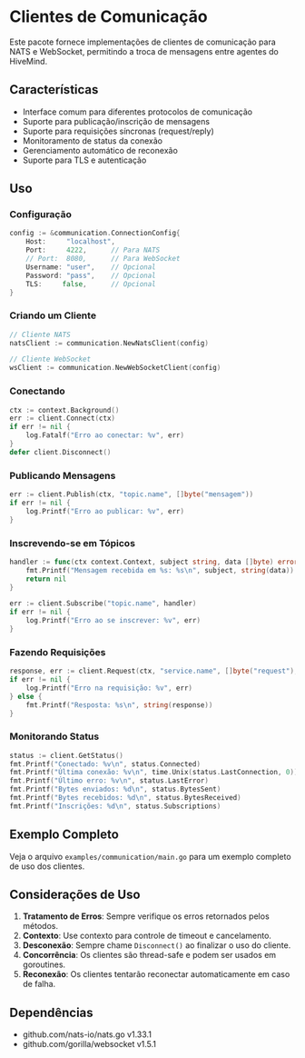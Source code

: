 # Clientes de Comunicação

Este pacote fornece implementações de clientes de comunicação para NATS e WebSocket, permitindo a troca de mensagens entre agentes do HiveMind.

## Características

- Interface comum para diferentes protocolos de comunicação
- Suporte para publicação/inscrição de mensagens
- Suporte para requisições síncronas (request/reply)
- Monitoramento de status da conexão
- Gerenciamento automático de reconexão
- Suporte para TLS e autenticação

## Uso

### Configuração

```go
config := &communication.ConnectionConfig{
    Host:     "localhost",
    Port:     4222,      // Para NATS
    // Port:  8080,      // Para WebSocket
    Username: "user",    // Opcional
    Password: "pass",    // Opcional
    TLS:     false,      // Opcional
}
```

### Criando um Cliente

```go
// Cliente NATS
natsClient := communication.NewNatsClient(config)

// Cliente WebSocket
wsClient := communication.NewWebSocketClient(config)
```

### Conectando

```go
ctx := context.Background()
err := client.Connect(ctx)
if err != nil {
    log.Fatalf("Erro ao conectar: %v", err)
}
defer client.Disconnect()
```

### Publicando Mensagens

```go
err := client.Publish(ctx, "topic.name", []byte("mensagem"))
if err != nil {
    log.Printf("Erro ao publicar: %v", err)
}
```

### Inscrevendo-se em Tópicos

```go
handler := func(ctx context.Context, subject string, data []byte) error {
    fmt.Printf("Mensagem recebida em %s: %s\n", subject, string(data))
    return nil
}

err := client.Subscribe("topic.name", handler)
if err != nil {
    log.Printf("Erro ao se inscrever: %v", err)
}
```

### Fazendo Requisições

```go
response, err := client.Request(ctx, "service.name", []byte("request"), 1000) // timeout em ms
if err != nil {
    log.Printf("Erro na requisição: %v", err)
} else {
    fmt.Printf("Resposta: %s\n", string(response))
}
```

### Monitorando Status

```go
status := client.GetStatus()
fmt.Printf("Conectado: %v\n", status.Connected)
fmt.Printf("Última conexão: %v\n", time.Unix(status.LastConnection, 0))
fmt.Printf("Último erro: %v\n", status.LastError)
fmt.Printf("Bytes enviados: %d\n", status.BytesSent)
fmt.Printf("Bytes recebidos: %d\n", status.BytesReceived)
fmt.Printf("Inscrições: %d\n", status.Subscriptions)
```

## Exemplo Completo

Veja o arquivo `examples/communication/main.go` para um exemplo completo de uso dos clientes.

## Considerações de Uso

1. **Tratamento de Erros**: Sempre verifique os erros retornados pelos métodos.
2. **Contexto**: Use contexto para controle de timeout e cancelamento.
3. **Desconexão**: Sempre chame `Disconnect()` ao finalizar o uso do cliente.
4. **Concorrência**: Os clientes são thread-safe e podem ser usados em goroutines.
5. **Reconexão**: Os clientes tentarão reconectar automaticamente em caso de falha.

## Dependências

- github.com/nats-io/nats.go v1.33.1
- github.com/gorilla/websocket v1.5.1 
